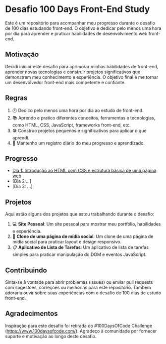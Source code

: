 # Desafio 100 Days Front-End Study

Este é um repositório para acompanhar meu progresso durante o desafio de 100 dias estudando front-end. O objetivo é dedicar pelo menos uma hora por dia para aprender e praticar habilidades de desenvolvimento web front-end.

## Motivação

Decidi iniciar este desafio para aprimorar minhas habilidades de front-end, aprender novas tecnologias e construir projetos significativos que demonstrem meu conhecimento e experiência. O objetivo final é me tornar um desenvolvedor front-end mais competente e confiante.

## Regras

1. :clock1: Dedico pelo menos uma hora por dia ao estudo de front-end.
2. :books: Aprendo e pratico diferentes conceitos, ferramentas e tecnologias, como HTML, CSS, JavaScript, frameworks front-end, etc.
3. :hammer_and_wrench: Construo projetos pequenos e significativos para aplicar o que aprendi.
4. :notebook: Mantenho um registro diário do meu progresso e aprendizado.

## Progresso

- [Dia 1: Introdução ao HTML com CSS e estrutura básica de uma página web](/day1)
- [Dia 2:.. ]
- [Dia 3: ...]

## Projetos

Aqui estão alguns dos projetos que estou trabalhando durante o desafio:

1. :computer: **Site Pessoal**: Um site pessoal para mostrar meu portfólio, habilidades e experiência.
2. :iphone: **Clone de uma página de mídia social**: Um clone de uma página de mídia social para praticar layout e design responsivo.
3. :clipboard: **Aplicativo de Lista de Tarefas**: Um aplicativo de lista de tarefas simples para praticar manipulação do DOM e eventos JavaScript.

## Contribuindo

Sinta-se à vontade para abrir problemas (issues) ou enviar pull requests com sugestões, correções ou melhorias para este repositório. Também adoraria ouvir sobre suas experiências com o desafio de 100 dias de estudo front-end.

## Agradecimentos

Inspiração para este desafio foi retirada do #100DaysOfCode Challenge (https://www.100daysofcode.com/). Agradeço à comunidade por fornecer suporte e motivação ao longo deste desafio.
